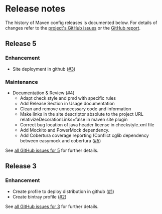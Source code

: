 # Release notes

The history of Maven config releases is documented below. For details of changes refer to the [project's GitHub issues][maven-config-issues] or the [GitHub report][github-report].

[maven-config-issues]: http://github.com/devacfr/maven-config/issues?state=closed
[github-report]: github-report.html

## Release 5

### Enhancement
- Site deployment in github ([&#35;3][issue-3])

### Maintenance
- Documentation & Review ([&#35;4][issue-4])
	- Adapt check style and pmd with specific rules
	- Add Release Section in Usage documentation
	- Clean and remove unnecessary code and information
	- Make links in the site descriptor absolute to the project URL relativizeDecorationLinks=false in maven site plugin
	- Correct bug location of java header license in checkstyle.xml file
	- Add Mockito and PowerMock dependency.
	- Add Cobertura coverage reporting (Conflict cglib dependency between easymock and cobertura ([&#35;5][issue-5])

See [all GitHub issues for 5][maven-config-5] for further details.

[issue-3]: https://github.com/devacfr/maven-config/issues/3
[issue-4]: https://github.com/devacfr/maven-config/issues/4
[issue-5]: https://github.com/devacfr/maven-config/issues/5

[maven-config-5]: https://github.com/devacfr/maven-config/issues?q=milestone%3A5+is%3Aclosed


## Release 3

### Enhancement
- Create profile to deploy distribution in github ([&#35;1][issue-1])
- Create bintray profile ([&#35;2][issue-2])

See [all GitHub issues for 3][maven-config-3] for further details.

[issue-1]: https://github.com/devacfr/maven-config/issues/1
[issue-2]: https://github.com/devacfr/maven-config/issues/2

[maven-config-3]: https://github.com/devacfr/maven-config/issues?q=milestone%3A3+is%3Aclosed